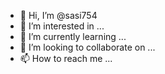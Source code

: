 - 👋 Hi, I’m @sasi754
- 👀 I’m interested in ...
- 🌱 I’m currently learning ...
- 💞️ I’m looking to collaborate on ...
- 📫 How to reach me ...

<!---
sasi754/sasi754 is a ✨ special ✨ repository because its `README.md` (this file) appears on your GitHub profile.
You can click the Preview link to take a look at your changes.
--->


